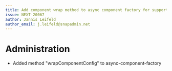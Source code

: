 ```yaml
---
title: Add component wrap method to async component factory for supporting TypeScript in async components
issue: NEXT-20067
author: Jannis Leifeld
author_email: j.leifeld@snapadmin.net
---
```

# Administration
* Added method "wrapComponentConfig" to async-component-factory

